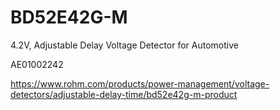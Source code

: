 # BD52E42G-M
4.2V, Adjustable Delay Voltage Detector for Automotive

AE01002242

https://www.rohm.com/products/power-management/voltage-detectors/adjustable-delay-time/bd52e42g-m-product
